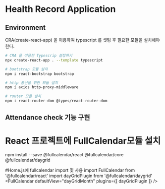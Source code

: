 # Health Record Application

## Environment

CRA(create-react-app) 을 이용하여 typescript 를 셋팅 후 필요한 모듈을 설치해야 한다. 

```sh
# CRA 을 이용한 Typescrip 설정하기
npx create-react-app . --template typescript

# bootstrap 모듈 설치
npm i react-bootstrap bootstrap

# http 통신을 위한 모듈 설치
npm i axios http-proxy-middleware

# router 모듈 설치
npm i react-router-dom @types/react-router-dom

```

## Attendance check 기능 구현

# React 프로젝트에 FullCalendar모듈 설치
npm install --save @fullcalendar/react @fullcalendar/core @fullcalendar/daygrid

#Home.js에 fullcalendar import 및 사용
import FullCalendar from '@fullcalendar/react'
import dayGridPlugin from '@fullcalendar/daygrid'
<FullCalendar 
  defaultView="dayGridMonth" 
  plugins={[ dayGridPlugin ]}
/>
